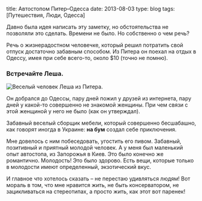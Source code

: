 title: Автостопом Питер–Одесса
date: 2013-08-03
type: blog
tags: [Путешествия, Люди, Одесса]

Давно была идея написать эту заметку, но обстоятельства не позволяли это сделать. Времени не было. Но собственно о чем речь?

Речь о жизнерадостном человечке, который решил потратить свой отпуск достаточно забавным способом. Из Питера он поехал на отдых в Одессу, имея при себе всего-то, около $10 (точно не помню).

### Встречайте Леша.

![Веселый человек Леша из Питера.](http://imageshack.com/a/img829/8049/2jd3.jpg)

Он добрался до Одессы, пару дней пожил у друзей из интернета, пару дней у какой-то совершенно не знакомой женщины. При чем связи с этой женщиной у него не было (как он утверждал). 

Забавный веселый сборщик мебели, который совершенно бесшабашно, как говорят иногда в Украине: **на бум** создал себе приключения. 

Мне довелось с ним побеседовать, угостить его пивом. Забавный, позитивный и приятный молодой человек. А у меня был маленький опыт автостопа, из Запорожья в Киев. Это было конечно же романтично. Молодость! Это было здорово. Есть вещи, которые только в молодости имеют определенный, экзотический вкус. 

И главное что хотелось сказать – не перестаю удивляться людям! Вот мораль в том, что мне нравится жить, не быть консерватором, не зацикливаться на стереотипах, а просто жить, как этот вот паренек!